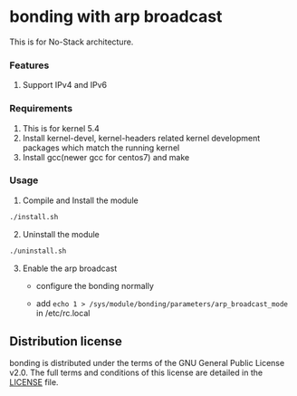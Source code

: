 # bonding with arp broadcast

This is for No-Stack architecture.

### Features

1. Support IPv4 and IPv6

### Requirements

1. This is for kernel 5.4
2. Install kernel-devel, kernel-headers related kernel development packages which match the running kernel
3. Install gcc(newer gcc for centos7) and make

### Usage

1. Compile and Install the module

```bash
./install.sh
```


2. Uninstall the module

```bash
./uninstall.sh
```


3. Enable the arp broadcast

   * configure the bonding normally

   * add `echo 1 > /sys/module/bonding/parameters/arp_broadcast_mode` in /etc/rc.local

## Distribution license

bonding is distributed under the terms of the GNU General Public License v2.0. The full terms and conditions of this license are detailed in the [LICENSE](LICENSE) file.
